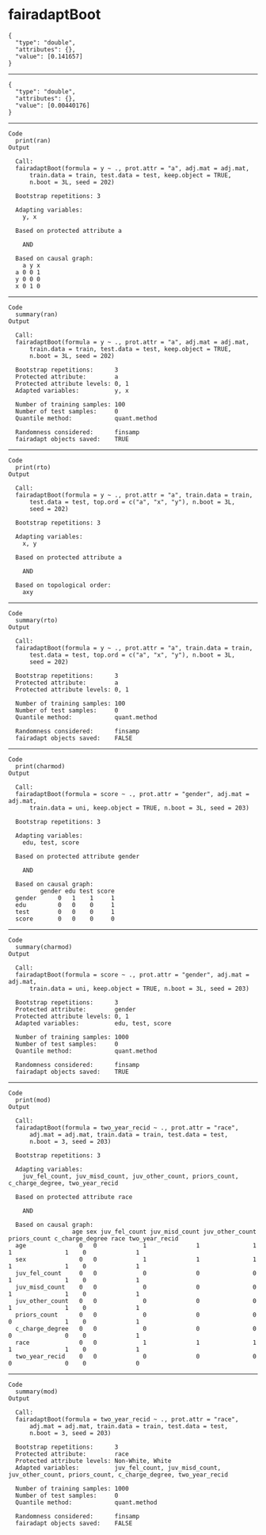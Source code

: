# fairadaptBoot

    {
      "type": "double",
      "attributes": {},
      "value": [0.141657]
    }

---

    {
      "type": "double",
      "attributes": {},
      "value": [0.00440176]
    }

---

    Code
      print(ran)
    Output
      
      Call:
      fairadaptBoot(formula = y ~ ., prot.attr = "a", adj.mat = adj.mat, 
          train.data = train, test.data = test, keep.object = TRUE, 
          n.boot = 3L, seed = 202)
      
      Bootstrap repetitions: 3 
      
      Adapting variables:
        y, x
      
      Based on protected attribute a 
      
        AND
      
      Based on causal graph:
        a y x
      a 0 0 1
      y 0 0 0
      x 0 1 0
      

---

    Code
      summary(ran)
    Output
      
      Call:
      fairadaptBoot(formula = y ~ ., prot.attr = "a", adj.mat = adj.mat, 
          train.data = train, test.data = test, keep.object = TRUE, 
          n.boot = 3L, seed = 202)
      
      Bootstrap repetitions:      3 
      Protected attribute:        a 
      Protected attribute levels: 0, 1 
      Adapted variables:          y, x 
      
      Number of training samples: 100 
      Number of test samples:     0 
      Quantile method:            quant.method 
      
      Randomness considered:      finsamp 
      fairadapt objects saved:    TRUE 

---

    Code
      print(rto)
    Output
      
      Call:
      fairadaptBoot(formula = y ~ ., prot.attr = "a", train.data = train, 
          test.data = test, top.ord = c("a", "x", "y"), n.boot = 3L, 
          seed = 202)
      
      Bootstrap repetitions: 3 
      
      Adapting variables:
        x, y
      
      Based on protected attribute a 
      
        AND
      
      Based on topological order:
        axy

---

    Code
      summary(rto)
    Output
      
      Call:
      fairadaptBoot(formula = y ~ ., prot.attr = "a", train.data = train, 
          test.data = test, top.ord = c("a", "x", "y"), n.boot = 3L, 
          seed = 202)
      
      Bootstrap repetitions:      3 
      Protected attribute:        a 
      Protected attribute levels: 0, 1 
      
      Number of training samples: 100 
      Number of test samples:     0 
      Quantile method:            quant.method 
      
      Randomness considered:      finsamp 
      fairadapt objects saved:    FALSE 

---

    Code
      print(charmod)
    Output
      
      Call:
      fairadaptBoot(formula = score ~ ., prot.attr = "gender", adj.mat = adj.mat, 
          train.data = uni, keep.object = TRUE, n.boot = 3L, seed = 203)
      
      Bootstrap repetitions: 3 
      
      Adapting variables:
        edu, test, score
      
      Based on protected attribute gender 
      
        AND
      
      Based on causal graph:
             gender edu test score
      gender      0   1    1     1
      edu         0   0    0     1
      test        0   0    0     1
      score       0   0    0     0
      

---

    Code
      summary(charmod)
    Output
      
      Call:
      fairadaptBoot(formula = score ~ ., prot.attr = "gender", adj.mat = adj.mat, 
          train.data = uni, keep.object = TRUE, n.boot = 3L, seed = 203)
      
      Bootstrap repetitions:      3 
      Protected attribute:        gender 
      Protected attribute levels: 0, 1 
      Adapted variables:          edu, test, score 
      
      Number of training samples: 1000 
      Number of test samples:     0 
      Quantile method:            quant.method 
      
      Randomness considered:      finsamp 
      fairadapt objects saved:    TRUE 

---

    Code
      print(mod)
    Output
      
      Call:
      fairadaptBoot(formula = two_year_recid ~ ., prot.attr = "race", 
          adj.mat = adj.mat, train.data = train, test.data = test, 
          n.boot = 3, seed = 203)
      
      Bootstrap repetitions: 3 
      
      Adapting variables:
        juv_fel_count, juv_misd_count, juv_other_count, priors_count, c_charge_degree, two_year_recid
      
      Based on protected attribute race 
      
        AND
      
      Based on causal graph:
                      age sex juv_fel_count juv_misd_count juv_other_count priors_count c_charge_degree race two_year_recid
      age               0   0             1              1               1            1               1    0              1
      sex               0   0             1              1               1            1               1    0              1
      juv_fel_count     0   0             0              0               0            1               1    0              1
      juv_misd_count    0   0             0              0               0            1               1    0              1
      juv_other_count   0   0             0              0               0            1               1    0              1
      priors_count      0   0             0              0               0            0               1    0              1
      c_charge_degree   0   0             0              0               0            0               0    0              1
      race              0   0             1              1               1            1               1    0              1
      two_year_recid    0   0             0              0               0            0               0    0              0
      

---

    Code
      summary(mod)
    Output
      
      Call:
      fairadaptBoot(formula = two_year_recid ~ ., prot.attr = "race", 
          adj.mat = adj.mat, train.data = train, test.data = test, 
          n.boot = 3, seed = 203)
      
      Bootstrap repetitions:      3 
      Protected attribute:        race 
      Protected attribute levels: Non-White, White 
      Adapted variables:          juv_fel_count, juv_misd_count, juv_other_count, priors_count, c_charge_degree, two_year_recid 
      
      Number of training samples: 1000 
      Number of test samples:     0 
      Quantile method:            quant.method 
      
      Randomness considered:      finsamp 
      fairadapt objects saved:    FALSE 

